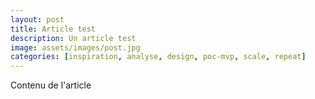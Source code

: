 ```yaml
---
layout: post
title: Article test
description: Un article test
image: assets/images/post.jpg
categories: [inspiration, analyse, design, poc-mvp, scale, repeat]
---
```


Contenu de l'article
